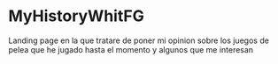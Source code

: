 # MyHistoryWhitFG
Landing page  en la que tratare de poner mi opinion sobre los juegos de pelea que he jugado hasta el momento y algunos que me interesan
